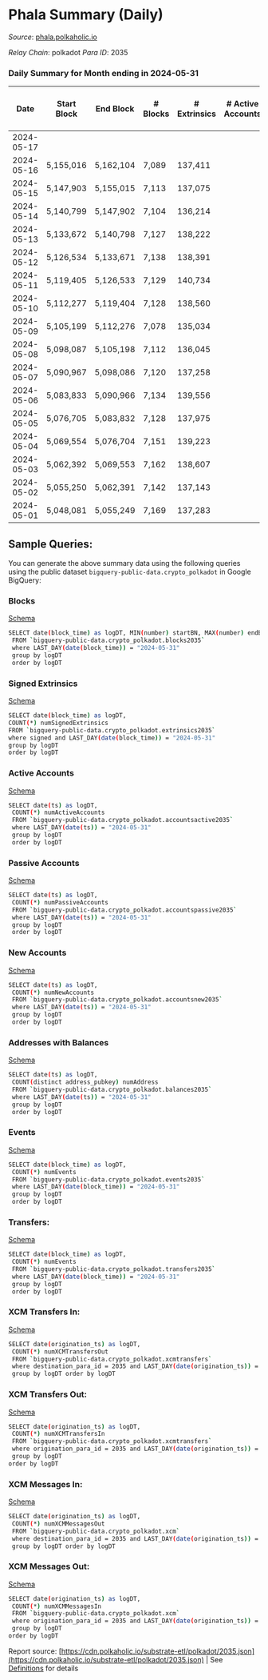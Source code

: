 # Phala Summary (Daily)

_Source_: [phala.polkaholic.io](https://phala.polkaholic.io)

*Relay Chain*: polkadot
*Para ID*: 2035



### Daily Summary for Month ending in 2024-05-31


| Date    | Start Block | End Block | # Blocks | # Extrinsics | # Active Accounts | # Passive Accounts | # New Accounts | # Addresses | # Events  | # Transfers ($USD) | # XCM Transfers In ($USD) | # XCM Transfers Out ($USD) | # XCM In | # XCM Out | Issues |
|---------|-------------|-----------|----------|--------------|-------------------|--------------------|----------------|-------------|-----------|--------------------|---------------------------|----------------------------|----------|-----------|--------|
| 2024-05-17 |  |  |  |  |  |  |  |  |  |   |   |   |  |  |  |
| 2024-05-16 | 5,155,016 | 5,162,104 | 7,089 | 137,411 |  |  |  | 5,346 | 2,162,085 | 137,911 ($208,798.26) |   |   |  |  |  |
| 2024-05-15 | 5,147,903 | 5,155,015 | 7,113 | 137,075 |  |  |  | 5,336 | 2,165,755 | 137,882 ($40,617.98) |   |   |  |  |  |
| 2024-05-14 | 5,140,799 | 5,147,902 | 7,104 | 136,214 |  |  |  | 5,331 | 2,156,369 | 137,571 ($222,107.48) |   |   |  |  |  |
| 2024-05-13 | 5,133,672 | 5,140,798 | 7,127 | 138,222 |  |  |  | 5,326 | 2,176,028 | 138,397 ($175,521.53) |   |   |  |  |  |
| 2024-05-12 | 5,126,534 | 5,133,671 | 7,138 | 138,391 |  |  |  | 5,322 | 2,187,667 | 138,990 ($38,716.54) |   |   |  |  |  |
| 2024-05-11 | 5,119,405 | 5,126,533 | 7,129 | 140,734 |  |  |  | 5,318 | 2,205,554 | 138,587 ($95,772.17) |   |   |  |  |  |
| 2024-05-10 | 5,112,277 | 5,119,404 | 7,128 | 138,560 |  |  |  | 5,317 | 2,185,424 | 138,139 ($190,832.21) |   |   |  |  |  |
| 2024-05-09 | 5,105,199 | 5,112,276 | 7,078 | 135,034 |  |  |  | 5,316 | 2,151,914 | 137,134 ($41,087.39) |   |   |  |  |  |
| 2024-05-08 | 5,098,087 | 5,105,198 | 7,112 | 136,045 |  |  |  | 5,316 | 2,168,876 | 137,821 ($62,409.32) |   |   |  |  |  |
| 2024-05-07 | 5,090,967 | 5,098,086 | 7,120 | 137,258 |  |  |  | 5,320 | 2,169,751 | 137,068 ($67,749.81) |   |   |  |  |  |
| 2024-05-06 | 5,083,833 | 5,090,966 | 7,134 | 139,556 |  |  |  | 5,301 | 2,188,079 | 137,434 ($403,184.34) |   |   |  |  |  |
| 2024-05-05 | 5,076,705 | 5,083,832 | 7,128 | 137,975 |  |  |  | 5,290 | 2,172,190 | 136,951 ($73,400.20) |   |   |  |  |  |
| 2024-05-04 | 5,069,554 | 5,076,704 | 7,151 | 139,223 |  |  |  | 5,288 | 2,192,249 | 138,073 ($2,612,060.27) |   |   |  |  |  |
| 2024-05-03 | 5,062,392 | 5,069,553 | 7,162 | 138,607 |  |  |  | 5,270 | 2,178,821 | 137,075 ($216,127.92) |   |   |  |  |  |
| 2024-05-02 | 5,055,250 | 5,062,391 | 7,142 | 137,143 |  |  |  | 5,266 | 2,160,691 | 135,426 ($562,754.99) |   |   |  |  |  |
| 2024-05-01 | 5,048,081 | 5,055,249 | 7,169 | 137,283 |  |  |  | 5,264 | 2,174,962 | 136,711 ($57,663.22) |   |   |  |  |  |

## Sample Queries:
You can generate the above summary data using the following queries using the public dataset `bigquery-public-data.crypto_polkadot` in Google BigQuery:


### Blocks 

[Schema](https://github.com/colorfulnotion/substrate-etl/blob/main/schema/blocks.json)

```bash
SELECT date(block_time) as logDT, MIN(number) startBN, MAX(number) endBN, COUNT(*) numBlocks 
 FROM `bigquery-public-data.crypto_polkadot.blocks2035`  
 where LAST_DAY(date(block_time)) = "2024-05-31" 
 group by logDT 
 order by logDT
```

### Signed Extrinsics 

[Schema](https://github.com/colorfulnotion/substrate-etl/blob/main/schema/extrinsics.json)

```bash
SELECT date(block_time) as logDT, 
COUNT(*) numSignedExtrinsics 
FROM `bigquery-public-data.crypto_polkadot.extrinsics2035`  
where signed and LAST_DAY(date(block_time)) = "2024-05-31" 
group by logDT 
order by logDT
```

### Active Accounts 

[Schema](https://github.com/colorfulnotion/substrate-etl/blob/main/schema/accountsactive.json)

```bash
SELECT date(ts) as logDT, 
 COUNT(*) numActiveAccounts 
 FROM `bigquery-public-data.crypto_polkadot.accountsactive2035` 
 where LAST_DAY(date(ts)) = "2024-05-31" 
 group by logDT 
 order by logDT
```

### Passive Accounts 

[Schema](https://github.com/colorfulnotion/substrate-etl/blob/main/schema/accountspassive.json)

```bash
SELECT date(ts) as logDT, 
 COUNT(*) numPassiveAccounts 
 FROM `bigquery-public-data.crypto_polkadot.accountspassive2035` 
 where LAST_DAY(date(ts)) = "2024-05-31" 
 group by logDT 
 order by logDT
```

### New Accounts 

[Schema](https://github.com/colorfulnotion/substrate-etl/blob/main/schema/accountsnew.json)

```bash
SELECT date(ts) as logDT, 
 COUNT(*) numNewAccounts 
 FROM `bigquery-public-data.crypto_polkadot.accountsnew2035` 
 where LAST_DAY(date(ts)) = "2024-05-31" 
 group by logDT
 order by logDT
```

### Addresses with Balances 

[Schema](https://github.com/colorfulnotion/substrate-etl/blob/main/schema/balances.json)

```bash
SELECT date(ts) as logDT,
 COUNT(distinct address_pubkey) numAddress 
 FROM `bigquery-public-data.crypto_polkadot.balances2035` 
 where LAST_DAY(date(ts)) = "2024-05-31" 
 group by logDT 
 order by logDT
```

### Events 

[Schema](https://github.com/colorfulnotion/substrate-etl/blob/main/schema/events.json)

```bash
SELECT date(block_time) as logDT, 
 COUNT(*) numEvents 
 FROM `bigquery-public-data.crypto_polkadot.events2035` 
 where LAST_DAY(date(block_time)) = "2024-05-31" 
 group by logDT 
 order by logDT
```

### Transfers:

[Schema](https://github.com/colorfulnotion/substrate-etl/blob/main/schema/transfers.json)

```bash
SELECT date(block_time) as logDT, 
 COUNT(*) numEvents 
 FROM `bigquery-public-data.crypto_polkadot.transfers2035` 
 where LAST_DAY(date(block_time)) = "2024-05-31" 
 group by logDT 
 order by logDT
```

### XCM Transfers In: 

[Schema](https://github.com/colorfulnotion/substrate-etl/blob/main/schema/xcmtransfers.json)

```bash
SELECT date(origination_ts) as logDT, 
 COUNT(*) numXCMTransfersOut 
 FROM `bigquery-public-data.crypto_polkadot.xcmtransfers` 
 where destination_para_id = 2035 and LAST_DAY(date(origination_ts)) = "2024-05-31" 
 group by logDT order by logDT
```

### XCM Transfers Out: 

[Schema](https://github.com/colorfulnotion/substrate-etl/blob/main/schema/xcmtransfers.json)

```bash
SELECT date(origination_ts) as logDT, 
 COUNT(*) numXCMTransfersIn 
 FROM `bigquery-public-data.crypto_polkadot.xcmtransfers` 
 where origination_para_id = 2035 and LAST_DAY(date(origination_ts)) = "2024-05-31" 
 group by logDT 
order by logDT
```

### XCM Messages In: 

[Schema](https://github.com/colorfulnotion/substrate-etl/blob/main/schema/xcm.json)

```bash
SELECT date(origination_ts) as logDT, 
 COUNT(*) numXCMMessagesOut 
 FROM `bigquery-public-data.crypto_polkadot.xcm` 
 where destination_para_id = 2035 and LAST_DAY(date(origination_ts)) = "2024-05-31" 
 group by logDT order by logDT
```

### XCM Messages Out: 

[Schema](https://github.com/colorfulnotion/substrate-etl/blob/main/schema/xcm.json)

```bash
SELECT date(origination_ts) as logDT, 
 COUNT(*) numXCMMessagesIn 
 FROM `bigquery-public-data.crypto_polkadot.xcm` 
 where origination_para_id = 2035 and LAST_DAY(date(origination_ts)) = "2024-05-31" 
 group by logDT 
order by logDT
```


Report source: [https://cdn.polkaholic.io/substrate-etl/polkadot/2035.json](https://cdn.polkaholic.io/substrate-etl/polkadot/2035.json) | See [Definitions](/DEFINITIONS.md) for details
